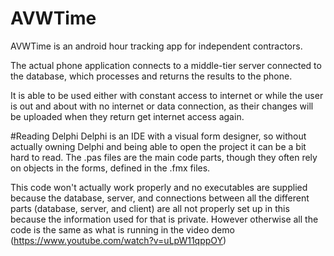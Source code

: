 # AVWTime
AVWTime is an android hour tracking app for independent contractors. 

The actual phone application connects to a middle-tier server connected to the database, which processes and returns the results to the phone.

It is able to be used either with constant access to internet or while the user is out and about with no internet or data connection, as their changes will be uploaded when they return get internet access again.

#Reading Delphi
Delphi is an IDE with a visual form designer, so without actually owning Delphi and being able to open the project it can be a bit hard to read. The .pas files are the main code parts, though they often rely on objects in the forms, defined in the .fmx files.

This code won't actually work properly and no executables are supplied because the database, server, and connections between all the different parts (database, server, and client) are all not properly set up in this because the information used for that is private. However otherwise all the code is the same as what is running in the video demo (https://www.youtube.com/watch?v=uLpW11qppOY)
